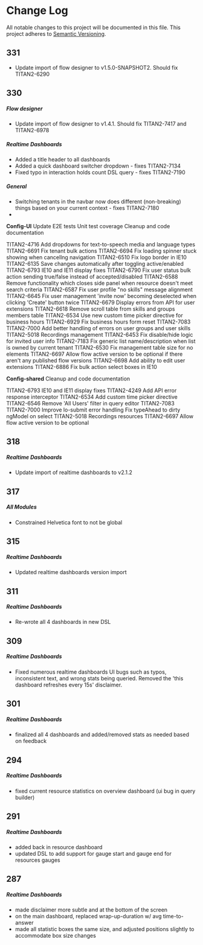 # Change Log
All notable changes to this project will be documented in this file.
This project adheres to [Semantic Versioning](http://semver.org/).

## 331
- Update import of flow designer to v1.5.0-SNAPSHOT2. Should fix TITAN2-6290

## 330
##### Flow designer
- Update import of flow designer to v1.4.1. Should fix TITAN2-7417 and TITAN2-6978
##### Realtime Dashboards
- Added a title header to all dashboards
- Added a quick dashboard switcher dropdown - fixes TITAN2-7134
- Fixed typo in interaction holds count DSL query - fixes TITAN2-7190
##### General
- Switching tenants in the navbar now does different (non-breaking) things based on your current context - fixes TITAN2-7180
-

**Config-UI**
Update E2E tests
Unit test coverage
Cleanup and code documentation

TITAN2-4716 Add dropdowns for text-to-speech media and language types
TITAN2-6691 Fix tenant bulk actions
TITAN2-6694 Fix loading spinner stuck showing when cancellng navigation
TITAN2-6510 Fix logo border in IE10
TITAN2-6135 Save changes automatically after toggling active/enabled
TITAN2-6793 IE10 and IE11 display fixes
TITAN2-6790 Fix user status bulk action sending true/false instead of accepted/disabled
TITAN2-6588 Remove functionality which closes side panel when resource doesn't meet search criteria
TITAN2-6587 Fix user profile "no skills" message alignment
TITAN2-6645 Fix user management 'invite now' becoming deselected when clicking 'Create' button twice
TITAN2-6679 Display errors from API for user extensions
TITAN2-6618 Remove scroll table from skills and groups members table
TITAN2-6534 Use new custom time picker directive for business hours
TITAN2-6929 Fix business hours form reset
TITAN2-7083 TITAN2-7000 Add better handling of errors on user groups and user skills
TITAN2-5018 Recordings management
TITAN2-6453 Fix disable/hide logic for invited user info
TITAN2-7183 Fix generic list name/description when list is owned by current tenant
TITAN2-6530 Fix management table size for no elements
TITAN2-6697 Allow flow active version to be optional if there aren't any published flow versions
TITAN2-6698 Add ability to edit user extensions
TITAN2-6886 Fix bulk action select boxes in IE10

**Config-shared**
Cleanup and code documentation

TITAN2-6793 IE10 and IE11 display fixes
TITAN2-4249 Add API error response interceptor
TITAN2-6534 Add custom time picker directive
TITAN2-6546 Remove 'All Users' filter in query editor
TITAN2-7083 TITAN2-7000 Improve lo-submit error handling
Fix typeAhead to dirty ngModel on select
TITAN2-5018 Recordings resources
TITAN2-6697 Allow flow active version to be optional


## 318
##### Realtime Dashboards
- Update import of realtime dashboards to v2.1.2

## 317
##### All Modules
- Constrained Helvetica font to not be global

## 315
##### Realtime Dashboards
- Updated realtime dashboards version import

## 311
##### Realtime Dashboards
- Re-wrote all 4 dashboards in new DSL

## 309
##### Realtime Dashboards
- Fixed numerous realtime dashboards UI bugs such as typos, inconsistent text, and wrong stats being queried. Removed the 'this dashboard refreshes every 15s' disclaimer.

## 301
##### Realtime Dashboards
- finalized all 4 dashboards and added/removed stats as needed based on feedback

## 294
##### Realtime Dashboards
- fixed current resource statistics on overview dashboard (ui bug in query builder)

## 291
##### Realtime Dashboards
- added back in resource dashboard
- updated DSL to add support for gauge start and gauge end for resources gauges

## 287
##### Realtime Dashboards
- made disclaimer more subtle and at the bottom of the screen
- on the main dashboard, replaced wrap-up-duration w/ avg time-to-answer
- made all statistic boxes the same size, and adjusted positions slightly to accommodate box size changes
